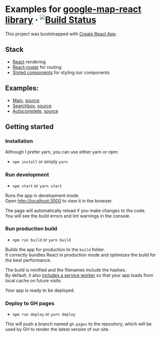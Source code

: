 # Examples for [google-map-react library](https://github.com/google-map-react/google-map-react) &middot; [![Build Status](https://travis-ci.org/google-map-react/google-map-react-examples.svg?branch=master)](https://travis-ci.org/google-map-react/google-map-react-examples)

This project was bootstrapped with [Create React App](https://github.com/facebookincubator/create-react-app).

## Stack

- [React](https://facebook.github.io/react) rendering
- [React-router](https://reacttraining.com/react-router/) for routing
- [Styled components](https://www.styled-components.com/) for styling our components

## Examples:

- [Main](https://google-map-react.github.io/google-map-react-examples/default), [source](https://github.com/google-map-react/google-map-react-examples/blob/master/src/examples/Main.js)
- [Searchbox](https://google-map-react.github.io/google-map-react-examples/searchbox), [source](https://github.com/google-map-react/google-map-react-examples/blob/master/src/examples/Searchbox.js)
- [Autocomplete](https://google-map-react.github.io/google-map-react-examples/autocomplete), [source](https://github.com/google-map-react/google-map-react-examples/blob/master/src/examples/Searchbox.js)

## Getting started

### Installation

Although I prefer yarn, you can use either yarn or npm:

- `npm install` or simply `yarn`

### Run development

- `npm start` or `yarn start`

Runs the app in development mode.<br>
Open [http://localhost:3000](http://localhost:3000) to view it in the browser.

The page will automatically reload if you make changes to the code.<br>
You will see the build errors and lint warnings in the console.

### Run production build

- `npm run build` or `yarn build`

Builds the app for production to the `build` folder.<br>
It correctly bundles React in production mode and optimizes the build for the best performance.

The build is minified and the filenames include the hashes.<br>
By default, it also [includes a service worker](https://github.com/facebook/create-react-app/blob/master/packages/react-scripts/template/README.md#making-a-progressive-web-app) so that your app loads from local cache on future visits.

Your app is ready to be deployed.

### Deploy to GH pages

- `npm run deploy` or `yarn deploy`

This will push a branch named `gh-pages` to the repository, which will be used by GH to render the latest version of our site.
